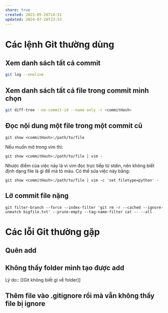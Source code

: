 ```yaml
---
share: true
created: 2023-05-26T14:51
updated: 2024-07-20T23:53
---
```

# Các lệnh Git thường dùng
## Xem danh sách tất cả commit
```bash
git log --oneline
```
## Xem danh sách tất cả file trong commit mình chọn
```bash
git diff-tree --no-commit-id --name-only -r <commitHash>
```

## Đọc nội dung một file trong một commit cũ
```
git show <commitHash>:/path/to/file
```
Nếu muốn mở trong vim thì:
```
git show <commitHash>:/path/to/file | vim -
```
Nhược điểm của việc này là vì vim đọc trực tiếp từ stdin, nên không biết định dạng file là gì để mà tô màu. Có thể sửa việc này bằng:
```
git show <commitHash>:/path/to/file | vim -c 'set filetype=python' -
```

## Lỡ commit file nặng
```
git filter-branch --force --index-filter 'git rm -r --cached --ignore-unmatch bigfile.txt' --prune-empty --tag-name-filter cat -- --all
```

# Các lỗi Git thường gặp 
## Quên add
## Không thấy folder mình tạo được add
Lý do:: [[Git không biết gì về folder]]
## Thêm file vào  .gitignore rồi mà vẫn không thấy file bị ignore